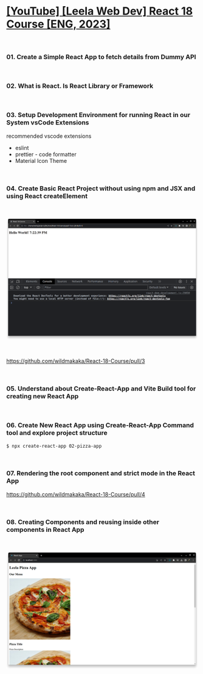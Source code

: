 # [[YouTube] [Leela Web Dev] React 18 Course [ENG, 2023]](https://www.youtube.com/playlist?list=PL_euSNU_eLbfR85E_hrFpIx7_-tCZCLku)

<br/>

### 01. Create a Simple React App to fetch details from Dummy API

<br/>

### 02. What is React. Is React Library or Framework

<br/>

### 03. Setup Development Environment for running React in our System vsCode Extensions

recommended vscode extensions

- eslint
- prettier - code formatter
- Material Icon Theme

<br/>

### 04. Create Basic React Project without using npm and JSX and using React createElement

<br/>

![React 18](/img/pic01.png 'React 18')

<br/>

https://github.com/wildmakaka/React-18-Course/pull/3

<br/>

### 05. Understand about Create-React-App and Vite Build tool for creating new React App

<br/>

### 06. Create New React App using Create-React-App Command tool and explore project structure

```
$ npx create-react-app 02-pizza-app
```

<br/>

### 07. Rendering the root component and strict mode in the React App

https://github.com/wildmakaka/React-18-Course/pull/4

<br/>

### 08. Creating Components and reusing inside other components in React App

<br/>

![React 18](/img/pic02.png 'React 18')
